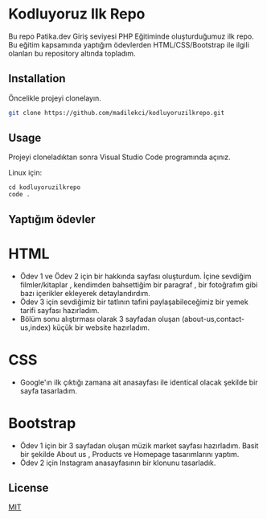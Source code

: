 # Kodluyoruz Ilk Repo

Bu repo Patika.dev Giriş seviyesi PHP Eğitiminde oluşturduğumuz ilk repo. Bu eğitim kapsamında yaptığım ödevlerden HTML/CSS/Bootstrap ile ilgili olanları bu repository altında topladım.


## Installation

Öncelikle projeyi clonelayın.

```bash
git clone https://github.com/madilekci/kodluyoruzilkrepo.git
```

## Usage

Projeyi cloneladıktan sonra Visual Studio Code programında açınız.

Linux için:
```linux
cd kodluyoruzilkrepo
code .
```

## Yaptığım ödevler

# HTML 
 - Ödev 1 ve Ödev 2 için bir hakkında sayfası oluşturdum. İçine sevdiğim filmler/kitaplar , kendimden bahsettiğim bir paragraf , bir fotoğrafım gibi bazı içerikler ekleyerek detaylandırdım. 
- Ödev 3 için sevdiğimiz bir tatlının tafini paylaşabileceğimiz bir yemek tarifi sayfası hazırladım.
- Bölüm sonu alıştırması olarak 3 sayfadan oluşan (about-us,contact-us,index) küçük bir website hazırladım.
# CSS 
- Google'ın ilk çıktığı zamana ait anasayfası ile identical olacak şekilde bir sayfa tasarladım.

# Bootstrap
- Ödev 1 için bir 3 sayfadan oluşan müzik market sayfası hazırladım. Basit bir şekilde About us , Products ve Homepage tasarımlarını yaptım.
- Ödev 2 için Instagram anasayfasının bir klonunu tasarladık.

## License
[MIT](https://choosealicense.com/licenses/mit/)
